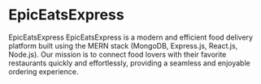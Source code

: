 # EpicEatsExpress
EpicEatsExpress EpicEatsExpress is a modern and efficient food delivery platform built using the MERN stack (MongoDB, Express.js, React.js, Node.js). Our mission is to connect food lovers with their favorite restaurants quickly and effortlessly, providing a seamless and enjoyable ordering experience.
